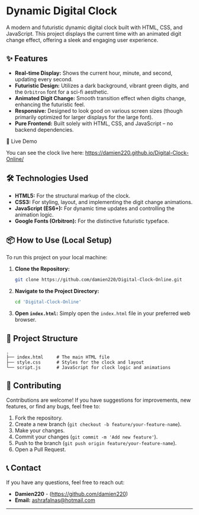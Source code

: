 # Dynamic Digital Clock

 A modern and futuristic dynamic digital clock built with HTML, CSS, and JavaScript. This project displays the current time with an animated digit change effect, offering a sleek and engaging user experience.

## ✨ Features

  * **Real-time Display:** Shows the current hour, minute, and second, updating every second.
  * **Futuristic Design:** Utilizes a dark background, vibrant green digits, and the `Orbitron` font for a sci-fi aesthetic.
  * **Animated Digit Change:** Smooth transition effect when digits change, enhancing the futuristic feel.
  * **Responsive:** Designed to look good on various screen sizes (though primarily optimized for larger displays for the large font).
  * **Pure Frontend:** Built solely with HTML, CSS, and JavaScript – no backend dependencies.

🚀 Live Demo

You can see the clock live here:
https://damien220.github.io/Digital-Clock-Online/

## 🛠️ Technologies Used

  * **HTML5:** For the structural markup of the clock.
  * **CSS3:** For styling, layout, and implementing the digit change animations.
  * **JavaScript (ES6+):** For dynamic time updates and controlling the animation logic.
  * **Google Fonts (Orbitron):** For the distinctive futuristic typeface.

## 📦 How to Use (Local Setup)

To run this project on your local machine:

1.  **Clone the Repository:**

    ```bash
    git clone https://github.com/damien220/Digital-Clock-Online.git
    ```

2.  **Navigate to the Project Directory:**

    ```bash
    cd 'Digital-Clock-Online'
    ```

3.  **Open `index.html`:**
    Simply open the `index.html` file in your preferred web browser.

## 📂 Project Structure

```
.
├── index.html     # The main HTML file
├── style.css      # Styles for the clock and layout
└── script.js      # JavaScript for clock logic and animations
```

## 💖 Contributing

Contributions are welcome\! If you have suggestions for improvements, new features, or find any bugs, feel free to:

1.  Fork the repository.
2.  Create a new branch (`git checkout -b feature/your-feature-name`).
3.  Make your changes.
4.  Commit your changes (`git commit -m 'Add new feature'`).
5.  Push to the branch (`git push origin feature/your-feature-name`).
6.  Open a Pull Request.


## 📞 Contact

If you have any questions, feel free to reach out:

  * **Damien220** - (https://github.com/damien220)
  * **Email:** ashrafalnas@hotmail.com

-----
